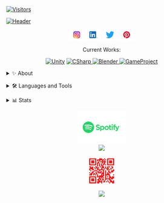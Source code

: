 <!-- <h2 align="center"> <b> Hi! </b> <img src="https://github.com/arslanugur/arslanugur/blob/arslan/wave.gif" width="35px"> </h2> -->

<p align="left">
<a href="https://github.com/Muh-Emir/Muh-Emir">
    <img src="https://komarev.com/ghpvc/?username=Muh-Emir" alt="Visitors" />   
</a>
</p>

[![Header](https://github.com/arslanugur/arslanugur/blob/arslan/readme_header.gif)](https://www.linkedin.com/in/muhemir)


<!-- LOGOS: https://www.logo.wine/ fiver, freelancer, upwork, discord -->
<p align="center">
    <a href="https://www.instagram.com/emirgencc_">
        <img width="40" src="https://github.com/Muh-Emir/Muh-Emir/blob/main/icons/Instagram-Logo.svg" alt="My Instagram" /></a>
    <a href="https://www.linkedin.com/in/muhemir" target="_blank">
        <img width="40" src="https://github.com/Muh-Emir/Muh-Emir/blob/main/icons/LinkedIn-Logo.svg" alt="My LinkedIn" /></a>
    <a href="https://twitter.com/MuhEmirGenc" target="_blank">
        <img width="40" src="https://github.com/Muh-Emir/Muh-Emir/blob/main/icons/Twitter-Logo.svg" alt="My Twitter" /></a>
    <a href="https://tr.pinterest.com/muhemir/_saved/" target="_blank">
        <img width="40" src="https://github.com/Muh-Emir/Muh-Emir/blob/main/icons/Pinterest-Logo.svg" alt="My Pinterest" /></a>
</p>


<p align="center">
    Current Works:  
</p>

<p align="center">
    <a href="https://unity.com/" target="_blank"> <img src="https://api.iconify.design/logos/unity.svg" alt="Unity" width="40" style="background-color: white;" /></a>
    <a href="https://github.com/Muh-Emir/TetrisRun" target="_blank"> <img src="https://api.iconify.design/logos/c-sharp.svg" alt="CSharp" width="40" height="40" /> </a>
    <a href="https://www.blender.org/" target="_blank"> <img src="https://api.iconify.design/logos/blender.svg" alt="Blender" width="40" height="40" /> </a>
    <a href="https://github.com/Muh-Emir/TetrisRun" target="_blank"> <img src="https://api.iconify.design/emojione-v1/video-game.svg" alt="GameProject" width="40" /></a>
</p>


<!--About-->
<p align="left">
<details>
 <summary> ✨ About </summary>

```yaml
    Muhammed Emir Genç
    Düzce, Türkiye
```

</details> </p>


    
<!--Languages and Tools https://iconify.design/ -->  
<details>
    <summary> 🛠️ Languages and Tools </summary> <br />
    
      <p align="center">
    <a href="https://github.com/Muh-Emir">
        <img width="50%" src="https://github.com/Muh-Emir/Muh-Emir/blob/main/gifs/Develop.gif" /> </a>
    </p> 
    <p align="center">
        <a href="https://www.python.org" target="_blank"> <img src="https://api.iconify.design/logos:python.svg" alt="python" width="40" height="40" /> </a>
        <a href="https://www.cprogramming.com/" target="_blank"> <img src="https://api.iconify.design/logos:c.svg" alt="c" width="40" height="40" /> </a>
        <a href="https://www.w3schools.com/cpp/" target="_blank"> <img src="https://api.iconify.design/logos:c-plusplus.svg" alt="cplusplus" width="40" height="40" /> </a>
        <a href="https://dotnet.microsoft.com/en-us/learn/csharp" target="_blank"> <img src="https://api.iconify.design/logos:c-sharp.svg" alt="csharp" width="40" height="40" /> </a>
        <a href="https://developer.mozilla.org/en-US/docs/Web/JavaScript" target="_blank"> <img src="https://api.iconify.design/logos:javascript.svg" width="40" height="40" /> </a>
        <a href="https://www.npmjs.com/" target="_blank"> <img src="https://api.iconify.design/logos:npm.svg" alt="npm" width="40" height="40" /> </a>
        <a href="https://yarnpkg.com/" target="_blank"> <img src="https://api.iconify.design/logos:yarn.svg" alt="yarn" width="40" height="40" /> </a>
        <a href="https://jquery.com/" target="_blank"> <img src="https://api.iconify.design/logos:jquery-mobile.svg" alt="jquery" width="40" height="40" /> </a>
        <a href="https://www.w3.org/html/" target="_blank"> <img src="https://api.iconify.design/vscode-icons:file-type-html.svg" alt="html5" width="40" height="40" /> </a>
        <a href="https://www.w3schools.com/css/" target="_blank"> <img src="https://api.iconify.design/vscode-icons:file-type-css.svg" alt="css3" width="40" height="40" /> </a>
        <a href="https://tailwindcss.com/" target="_blank"> <img src="https://api.iconify.design/logos:tailwindcss-icon.svg" alt="css3" width="40" height="40" /> </a>
        <a href="https://sass-lang.com" target="_blank"> <img src="https://api.iconify.design/logos:sass.svg" alt="sass" width="40" height="40" /> </a>
        <a href="https://www.java.com" target="_blank"> <img src="https://api.iconify.design/logos:java.svg" alt="java" width="40" height="40" /> </a>
        <a href="https://rubyonrails.org/" target="_blank"> <img src="https://api.iconify.design/vscode-icons:file-type-ruby.svg" alt="ruby" width="40" height="40" /> </a>
        <a href="https://scala.epfl.ch/" target="_blank"> <img src="https://api.iconify.design/logos:scala.svg" alt="scala" width="40" height="40" /> </a>
        <a href="https://www.r-project.org/" target="_blank"> <img src="https://api.iconify.design/logos:r-lang.svg" alt="figma" width="40" height="40" /> </a>
        <a href="https://www.mathworks.com/products/matlab.html" target="_blank"> <img src="https://api.iconify.design/vscode-icons:file-type-matlab.svg" alt="matlab" width="40" height="40" /> </a>
        <a href="https://kotlinlang.org" target="_blank"> <img src="https://api.iconify.design/vscode-icons:file-type-kotlin.svg" alt="kotlin" width="40" height="40" /> </a>
        <a href="https://www.swift.org/" target="_blank"> <img src="https://api.iconify.design/vscode-icons:file-type-swift.svg" alt="swift" width="40" height="40" /> </a>
        <a href="https://flutter.dev" target="_blank"> <img src="https://api.iconify.design/vscode-icons:file-type-flutter.svg" alt="flutter" width="40" height="40" /> </a>
        <a href="https://golang.org" target="_blank"> <img src="https://api.iconify.design/logos:go.svg" alt="go" width="40" height="40" /> </a>
        <a href="https://dart.dev" target="_blank"> <img src="https://api.iconify.design/logos:dart.svg" alt="dart" width="40" height="40" /> </a>
        <a href="https://www.rust-lang.org/" target="_blank"> <img src="https://api.iconify.design/vscode-icons:file-type-rust.svg" alt="rust" width="40" height="40" /> </a>
        <a href="https://www.typescriptlang.org/" target="_blank"> <img src="https://api.iconify.design/logos-typescript-icon.svg" alt="typescript" width="40" height="40" /> </a>
        <a href="https://julialang.org/" target="_blank"> <img src="https://api.iconify.design/logos:julia.svg" alt="julia" width="40" height="40" /> </a>
        <a href="https://www.figma.com/" target="_blank"> <img src="https://api.iconify.design/logos:figma.svg" alt="figma" width="40" height="40" /> </a>
        <a href="https://aurelia.io/" target="_blank"> <img src="https://api.iconify.design/vscode-icons:file-type-aurelia.svg" alt="aurelia" width="40" height="40" /> </a>
        <a href="https://www.sas.com/en_us/home.html" target="_blank"> <img src="https://api.iconify.design/vscode-icons:file-type-sas.svg" alt="sas" width="40" height="40" /> </a>
        <a href="https://developer.android.com" target="_blank"> <img src="https://api.iconify.design/flat-color-icons:android-os.svg" alt="android" width="40" height="40" /> </a>
        <a href="https://angular.io" target="_blank"> <img src="https://api.iconify.design/logos:angular-icon.svg" alt="angular" width="40" height="40" /> </a>
        <a href="https://nodejs.org" target="_blank"> <img src="https://api.iconify.design/logos:nodejs.svg" alt="nodejs" width="40" height="40" /> </a>
        <a href="https://hexo.io/" target="_blank"> <img src="https://api.iconify.design/logos:hexo.svg" alt="hexo" width="40" height="40" /> </a>
        <a href="https://vuejs.org/" target="_blank"> <img src="https://api.iconify.design/logos:vue.svg" alt="vuejs" width="40" height="40" /> </a>
        <a href="https://reactjs.org/" target="_blank"> <img src="https://api.iconify.design/logos:react.svg" alt="react" width="40" height="40" /> </a>
        <a href="https://www.linux.org/" target="_blank"> <img src="https://api.iconify.design/logos:linux-tux.svg" alt="linux" width="40" height="40" /> </a>
        <a href="https://ubuntu.com/" target="_blank"> <img src="https://api.iconify.design/logos:ubuntu.svg" alt="linux" width="40" height="40" /> </a>
        <a href="https://www.kali.org" target="_blank"> <img src="https://api.iconify.design/simple-icons:kalilinux.svg" alt="linux" width="45" height="45" /> </a>
        <a href="https://cloud.google.com" target="_blank"> <img src="https://api.iconify.design/logos:google-cloud.svg" alt="gcp" width="40" height="40" /> </a>
        <a href="https://aws.amazon.com" target="_blank"> <img src="https://api.iconify.design/logos:aws.svg" alt="aws" width="40" height="40" /> </a>
        <a href="https://azure.microsoft.com/en-in/" target="_blank"> <img src="https://api.iconify.design/logos:microsoft-azure.svg" alt="azure" width="40" height="40" /> </a>
        <a href="https://heroku.com" target="_blank"> <img src="https://www.vectorlogo.zone/logos/heroku/heroku-icon.svg" alt="heroku" width="40" height="40" /> </a>
        <a href="https://git-scm.com/" target="_blank"> <img src="https://api.iconify.design/logos:git-icon.svg" alt="git" width="40" height="40" /> </a>
        <a href="https://www.gnu.org/software/bash/" target="_blank"> <img src="https://api.iconify.design/logos:bash-icon.svg" alt="bash" width="40" height="40" /> </a>
        <a href="https://circleci.com" target="_blank"> <img src="https://api.iconify.design/vscode-icons:file-type-circleci.svg" alt="circleci" width="40" height="40" /> </a>
        <a href="https://cordova.apache.org/" target="_blank"> <img src="https://www.vectorlogo.zone/logos/apache_cordova/apache_cordova-icon.svg" alt="apachecordova" width="40" height="40" /> </a>
        <a href="https://getbootstrap.com" target="_blank"> <img src="https://api.iconify.design/logos:bootstrap.svg" alt="bootstrap" width="40" height="40" /> </a>
        <a href="https://www.cypress.io" target="_blank"> <img src="https://api.iconify.design/simple-icons:cypress.svg" alt="cypress" width="40" height="40" /> </a>
        <a href="https://www.docker.com/" target="_blank"> <img src="https://api.iconify.design/vscode-icons:file-type-docker2.svg" alt="docker" width="40" height="40" /> </a>
        <a href="https://kubernetes.io" target="_blank"> <img src="https://api.iconify.design/logos:kubernetes.svg" alt="kubernetes" width="40" height="40" /> </a>
        <a href="https://www.apache.org/" target="_blank"> <img src="https://api.iconify.design/logos:apache.svg" alt="apache" width="40" height="40" /> </a>
        <a href="https://www.nginx.com" target="_blank"> <img src="https://api.iconify.design/logos:nginx.svg" alt="nginx" width="40" height="40" /> </a>
        <a href="https://www.lighttpd.net/" target="_blank"> <img src="https://api.iconify.design/logos:lighttpd.svg" alt="lighttpd" width="40" height="40" /> </a>
        <a href="https://expressjs.com" target="_blank"> <img src="https://raw.githubusercontent.com/devicons/devicon/master/icons/express/express-original-wordmark.svg" alt="express" width="40" height="40" /> </a>
        <a href="https://www.gatsbyjs.com/" target="_blank"> <img src="https://www.vectorlogo.zone/logos/gatsbyjs/gatsbyjs-icon.svg" alt="gatsby" width="40" height="40" /> </a>
        <a href="https://flask.palletsprojects.com/" target="_blank"> <img src="https://api.iconify.design/logos:flask.svg" alt="flask" width="40" height="40" /> </a>
        <a href="https://grafana.com" target="_blank"> <img src="https://www.vectorlogo.zone/logos/grafana/grafana-icon.svg" alt="grafana" width="40" height="40" /> </a>
        <a href="https://graphql.org" target="_blank"> <img src="https://www.vectorlogo.zone/logos/graphql/graphql-icon.svg" alt="graphql" width="40" height="40" /> </a>
        <a href="https://gohugo.io/" target="_blank"> <img src="https://api.iconify.design/logos-hugo.svg" alt="hugo" width="40" height="40" /> </a>
        <a href="https://jasmine.github.io/" target="_blank"> <img src="https://www.vectorlogo.zone/logos/jasmine/jasmine-icon.svg" alt="jasmine" width="40" height="40" /> </a>
        <a href="https://jekyllrb.com/" target="_blank"> <img src="https://www.vectorlogo.zone/logos/jekyllrb/jekyllrb-icon.svg" alt="jekyll" width="40" height="40" /> </a>
        <a href="https://www.jenkins.io" target="_blank"> <img src="https://www.vectorlogo.zone/logos/jenkins/jenkins-icon.svg" alt="jenkins" width="40" height="40" /> </a>
        <a href="https://jestjs.io" target="_blank"> <img src="https://api.iconify.design/logos:jest.svg" alt="jest" width="40" height="40" /> </a>
        <a href="https://karma-runner.github.io/latest/index.html" target="_blank"> <img src="https://api.iconify.design/logos:karma.svg" alt="karma" width="40" height="40" /> </a>
        <a href="https://www.elastic.co/kibana" target="_blank"> <img src="https://api.iconify.design/logos:kibana.svg" alt="kibana" width="40" height="40" /> </a>
        <a href="https://mochajs.org" target="_blank"> <img src="https://api.iconify.design/logos:mocha.svg" alt="mocha" width="40" height="40" /> </a>
        <a href="https://www.w3schools.com/sql/default.asp" target="_blank"> <img src="https://api.iconify.design/vscode-icons:file-type-plsql.svg" width="40" height="40" /> </a>
        <a href="https://www.microsoft.com/en-us/sql-server" target="_blank"> <img src="https://www.svgrepo.com/show/303229/microsoft-sql-server-logo.svg" width="50" height="50" /> </a>
        <a href="https://www.mysql.com/" target="_blank"> <img src="https://api.iconify.design/logos:mysql.svg" alt="mysql" width="50" height="50" /> </a>
        <a href="https://www.mongodb.com/" target="_blank"> <img src="https://api.iconify.design/vscode-icons:file-type-mongo.svg" alt="mongodb" width="50" height="50" /> </a>
        <a href="https://mariadb.org/" target="_blank"> <img src="https://api.iconify.design/logos:mariadb-icon.svg" alt="mariadb" width="40" height="40" /> </a>
        <a href="https://www.elastic.co" target="_blank"> <img src="https://www.vectorlogo.zone/logos/elastic/elastic-icon.svg" alt="elasticsearch" width="40" height="40" /> </a>
        <a href="https://redis.io" target="_blank"> <img src="https://api.iconify.design/logos:redis.svg" alt="redis" width="40" height="40" /> </a>
        <a href="https://www.php.net" target="_blank"> <img src="https://api.iconify.design/vscode-icons:file-type-php.svg" alt="php" width="40" height="40" /> </a>
        <a href="https://www.postgresql.org" target="_blank"> <img src="https://api.iconify.design/logos:postgresql.svg" alt="postgresql" width="40" height="40" /> </a>
        <a href="https://www.sqlite.org/" target="_blank"> <img src="https://www.vectorlogo.zone/logos/sqlite/sqlite-icon.svg" alt="sqlite" width="40" height="40" /> </a>
        <a href="https://postman.com" target="_blank"> <img src="https://www.vectorlogo.zone/logos/getpostman/getpostman-icon.svg" alt="postman" width="40" height="40" /> </a>
        <a href="https://github.com/puppeteer/puppeteer" target="_blank"> <img src="https://api.iconify.design/logos:puppeteer.svg" alt="puppeteer" width="40" height="40" /> </a>
        <a href="https://www.selenium.dev" target="_blank"> <img src="https://api.iconify.design/logos:selenium.svg" alt="selenium" width="40" height="40" /> </a>
        <a href="https://travis-ci.org" target="_blank"> <img src="https://www.vectorlogo.zone/logos/travis-ci/travis-ci-icon.svg" alt="travisci" width="40" height="40" /> </a>
        <a href="https://firebase.google.com/" target="_blank"> <img src="https://www.vectorlogo.zone/logos/firebase/firebase-icon.svg" alt="firebase" width="40" height="40" /> </a>
        <a href="https://spring.io/" target="_blank"> <img src="https://www.vectorlogo.zone/logos/springio/springio-icon.svg" alt="spring" width="40" height="40" /> </a>
        <a href="https://webpack.js.org/" target="_blank"> <img src="https://www.vectorlogo.zone/logos/js_webpack/js_webpack-icon.svg" alt="webpack" width="40" height="40" /> </a>
        <a href="https://gruntjs.com/" target="_blank"> <img src="https://api.iconify.design/logos:grunt.svg" alt="grunt" width="40" height="40" /> </a>
        <a href="https://emberjs.com/" target="_blank"> <img src="https://api.iconify.design/vscode-icons:file-type-ember.svg" alt="ember" width="40" height="40" /> </a>
        <a href="https://www.meteor.com/" target="_blank"> <img src="https://api.iconify.design/logos:meteor-icon.svg" alt="meteor" width="40" height="40" /> </a>
        <a href="https://hadoop.apache.org/" target="_blank"> <img src="https://api.iconify.design/logos:hadoop.svg" alt="hadoop" width="40" height="40" /> </a>
        <a href="https://spark.apache.org/" target="_blank"> <img src="https://raw.githubusercontent.com/Thomas-George-T/Thomas-George-T/master/assets/apache_spark.svg" alt="spark" width="40" height="40" /> </a>
        <a href="https://kafka.apache.org/" target="_blank"> <img src="https://api.iconify.design/logos:kafka-icon.svg" alt="kafka" width="40" height="40" /> </a>
        <a href="https://jupyter.org/" target="_blank"> <img src="https://api.iconify.design/logos:jupyter.svg" alt="jupyter" width="40" height="40" /> </a>
        <a href="https://numpy.org/" target="_blank"> <img src="https://api.iconify.design/vscode-icons:file-type-numpy.svg" alt="numpy" width="40" height="40" /> </a>
        <a href="https://matplotlib.org/" target="_blank"> <img src="https://api.iconify.design/logos:matplotlib-icon.svg" alt="matplotlib" width="40" height="40" /> </a>
        <a href="https://pytorch.org/" target="_blank"> <img src="https://api.iconify.design/logos:pytorch.svg" alt="pytorch" width="40" height="40" /> </a>
        <a href="https://scikit-learn.org/stable/index.html" target="_blank"> <img src="https://raw.githubusercontent.com/github/explore/master/topics/scikit-learn/scikit-learn.png" alt="scikit-learn" width="40" height="40" /> </a>
        <a href="https://keras.io/" target="_blank"> <img src="https://upload.wikimedia.org/wikipedia/commons/thumb/a/ae/Keras_logo.svg/240px-Keras_logo.svg.png" alt="keras" width="40" height="40" /> </a>
        <a href="https://opencv.org/" target="_blank"> <img src="https://api.iconify.design/logos:opencv.svg" alt="opencv" width="40" height="40" /> </a>
        <a href="https://www.tensorflow.org" target="_blank"> <img src="https://api.iconify.design/logos:tensorflow.svg" alt="tensorflow" width="40" height="40" /> </a>
        <a href="https://www.djangoproject.com/" target="_blank"> <img src="https://api.iconify.design/logos:django-icon.svg" alt="django" width="40" height="40" /> </a>
        <a href="https://www.arduino.cc/" target="_blank"> <img src="https://api.iconify.design/vscode-icons:file-type-arduino.svg" alt="arduino" width="40" height="40" /> </a>
    </p>
</details>



<!--Stats-->
<p><details>
  <summary> 📊 Stats </summary><br/>
    <p align="center">
<img width="40%" src="https://github-readme-stats.vercel.app/api?username=arslanugur&show_icons=true&theme=tokyonight" />
<a href="https://github.com/arslanugur">
    <img width="15%" src="https://github.com/arslanugur/arslanugur/blob/arslan/gifs/redrocket.gif" /> </a>   
<img width="40%" src="https://github-readme-streak-stats.herokuapp.com/?user=arslanugur&theme=tokyonight" />  
</details></p>

<!-- Spotify -->
<p align="center">
    <a href="https://open.spotify.com/playlist/4F63lVsqsa7xa9rGdLLRb4?si=TGLCuEyWTFiTKxkRnzVh9g&utm_source=copy-link">
  <img width="130px" src="https://github.com/arslanugur/arslanugur/blob/arslan/icons/Spotify-Logo.svg" />
</a><br/>
    <a href="https://spotify-github-profile.vercel.app/api/view.svg?uid=11139457861&redirect=true">
    <img src="https://spotify-github-profile.vercel.app/api/view.svg?uid=11139457861&cover_image=true&theme=novatorem&bar_color=ff0000&bar_color_cover=false">
  </a> </p>

<p align="center">
    <a href="https://github.com/arslanugur" target="_blank">
  <img src="https://github.com/arslanugur/arslanugur/blob/arslan/QR.jpg" alt="QR-Code" width="70" >
</a> </p>






<!--
<h2>Latest Tweets</h2>
<p><a href="https://twitter.com/arslanuguur"><img src="https://github-readme-twitter.gazf.vercel.app/api?id=arslanuguur&amp;layout=wide" alt="github-readme-twitter"></a></p>
-->

<!--  <p align="center"> <img src="https://github-readme-stats.vercel.app/api?username=arslanugur&show_icons=true&theme=gotham" alt="arslanugur" />   -->
<!--  ![Top Langs](https://github-readme-stats.vercel.app/api/top-langs/?username=arslanugur&hide=TeX&layout=compact)  -->
<!-- https://wa.me/qr/F4CP7YCCPZCZB1 -->


<!--
<table><tr><td valign="top" width="33%">

### Frontend  
<div align="center">
    <a href="https://vuejs.org/" target="_blank"> <img src="https://api.iconify.design/logos:vue.svg" alt="vuejs" width="40" height="40"/> </a>
</div></td><td valign="top" width="33%">

### Backend  
<div align="center">
    <a href="https://www.python.org" target="_blank"> <img src="https://api.iconify.design/logos:python.svg" alt="python" width="40" height="40"/> </a>
</div></td><td valign="top" width="33%">

### DevOps  
<div align="center">  
<img style="margin: 10px" src="https://profilinator.rishav.dev/skills-assets/gnu_bash-icon.svg" alt="Bash" height="50" />  
</div></td></tr></table>  
<br/>     
-->

<!--END_SECTION:waka-->
<p align="center">
  <img src="https://capsule-render.vercel.app/api?type=waving&color=gradient&height=70&section=footer"/>
</p>
  
